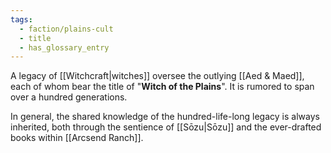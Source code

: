```yaml
---
tags:
  - faction/plains-cult
  - title
  - has_glossary_entry
---
```

A legacy of [[Witchcraft|witches]] oversee the outlying [[Aed & Maed]], each of whom bear the title of "**Witch of the Plains**". It is rumored to span over a hundred generations.

In general, the shared knowledge of the hundred-life-long legacy is always inherited, both through the sentience of [[Sōzu|Sōzu]] and the ever-drafted books within [[Arcsend Ranch]].